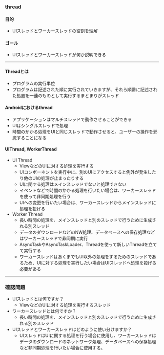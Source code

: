 ### thread

#### 目的
* UIスレッドとワーカースレッドの役割を理解

#### ゴール
* UIスレッドとワーカースレッドが何か説明できる

---
#### Threadとは
* プログラムの実行単位
* プログラムは記述された順に実行されていきますが、それら順番に記述された処置を一連のものとして実行するまとまりがスレッド

#### Androidにおけるthread
* アプリケーションはマルチスレッドで動作させることができる
* UIはシングルスレッドで処理
* 時間のかかる処理をUIと同じスレッドで動作させると、ユーザーの操作を邪魔することになる

#### UIThread, WorkerThread
* UI Thread
  * ViewなどのUIに対する処理を実行する
  * UIコンポーネントを実行中に、別のUIにアクセスすると例外が発生したり他のUIの処理が止まったりする
  * UIに関する処理はメインスレッドでないと処理できない
  * イベントなどで時間のかかる処理を行いたい場合は、ワーカースレッドを使って非同期処理を行う
  * UIへの変更を行いたい場合は、ワーカースレッドからメインスレッドに処理を投げる
* Worker Thread
  * 長い時間の処理を、メインスレッドと別のスレッドで行うために生成される別スレッド
  * データのダウンロードなどのNW処理、データベースへの保存処理などはワーカースレッドで非同期に実行
  * AsyncTaskやAsyncTaskLoader、Threadを使って新しいThreadを立てて実行する
  * ワーカースレッドはあくまでもUI以外の処理をするためのスレッドであるため、UIに対する処理を実行したい場合はUIスレッドへ処理を投げる必要がある

---
### 確認問題
* UIスレッドとは何ですか？
  * ViewなどのUIに対する処理を実行するスレッド
* ワーカースレッドとは何ですか？
  * 長い時間の処理を、メインスレッドと別のスレッドで行うために生成される別のスレッド
* UIスレッドとワーカースレッドはどのように使い分けますか？
  * UIスレッドはUIに関する処理を行う場合に使用し、ワーカースレッドはデータのダウンロードのネットワーク処理、データベースへの保存処理など非同期処理を行いたい場合に使用する。
